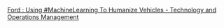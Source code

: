 [Ford : Using #MachineLearning To Humanize Vehicles - Technology and Operations Management](https://qi.tc/qi/116909)